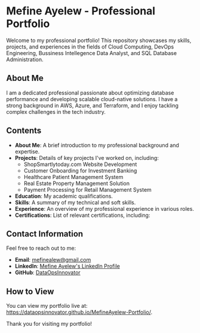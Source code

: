 # Mefine Ayelew - Professional Portfolio

Welcome to my professional portfolio! This repository showcases my skills, projects, and experiences in the fields of Cloud Computing, DevOps Engineering, Bussiness Intellegence Data Analyst, and SQL Database Administration.

## About Me
I am a dedicated professional passionate about optimizing database performance and developing scalable cloud-native solutions. I have a strong background in AWS, Azure, and Terraform, and I enjoy tackling complex challenges in the tech industry.

## Contents
- **About Me**: A brief introduction to my professional background and expertise.
- **Projects**: Details of key projects I've worked on, including:
  - ShopSmartlytoday.com Website Development
  - Customer Onboarding for Investment Banking
  - Healthcare Patient Management System
  - Real Estate Property Management Solution
  - Payment Processing for Retail Management System
- **Education**: My academic qualifications.
- **Skills**: A summary of my technical and soft skills.
- **Experience**: An overview of my professional experience in various roles.
- **Certifications**: List of relevant certifications, including:

## Contact Information
Feel free to reach out to me:
- **Email**: mefinealew@gmail.com
- **LinkedIn**: [Mefine Ayelew's LinkedIn Profile](https://www.linkedin.com/in/mefine-ayelew)
- **GitHub**: [DataOpsInnovator](https://github.com/DataOpsInnovator)

## How to View
You can view my portfolio live at: https://dataopsinnovator.github.io/MefineAyelew-Portfolio/.

Thank you for visiting my portfolio!
